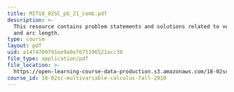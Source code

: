 ```yaml
---
title: MIT18_02SC_pb_21_comb.pdf
description: >-
  This resource contains problem statements and solutions related to velocity
  and arc length.
type: course
layout: pdf
uid: a1474709791ee9a8ef675196521acc38
file_type: application/pdf
file_location: >-
  https://open-learning-course-data-production.s3.amazonaws.com/18-02sc-multivariable-calculus-fall-2010/a1474709791ee9a8ef675196521acc38_MIT18_02SC_pb_21_comb.pdf
course_id: 18-02sc-multivariable-calculus-fall-2010
---
```

